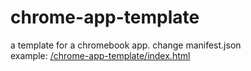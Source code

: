 # chrome-app-template
a template for a chromebook app. change manifest.json<br>
example: <a href="dayoshiguy.github.io/chrome-app-template/index.html">/chrome-app-template/index.html</a>
